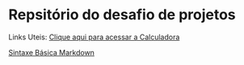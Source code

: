 # Repsitório do desafio de projetos
Links Uteis:
[Clique aqui para acessar a Calculadora](https://pedroaugusto2004.github.io/desafio-dio/)

[Sintaxe Básica Markdown](https://www.markdownguide.org/basic-syntax/)



